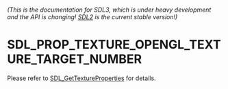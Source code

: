 ###### (This is the documentation for SDL3, which is under heavy development and the API is changing! [SDL2](https://wiki.libsdl.org/SDL2/) is the current stable version!)
# SDL_PROP_TEXTURE_OPENGL_TEXTURE_TARGET_NUMBER

Please refer to [SDL_GetTextureProperties](SDL_GetTextureProperties) for details.


